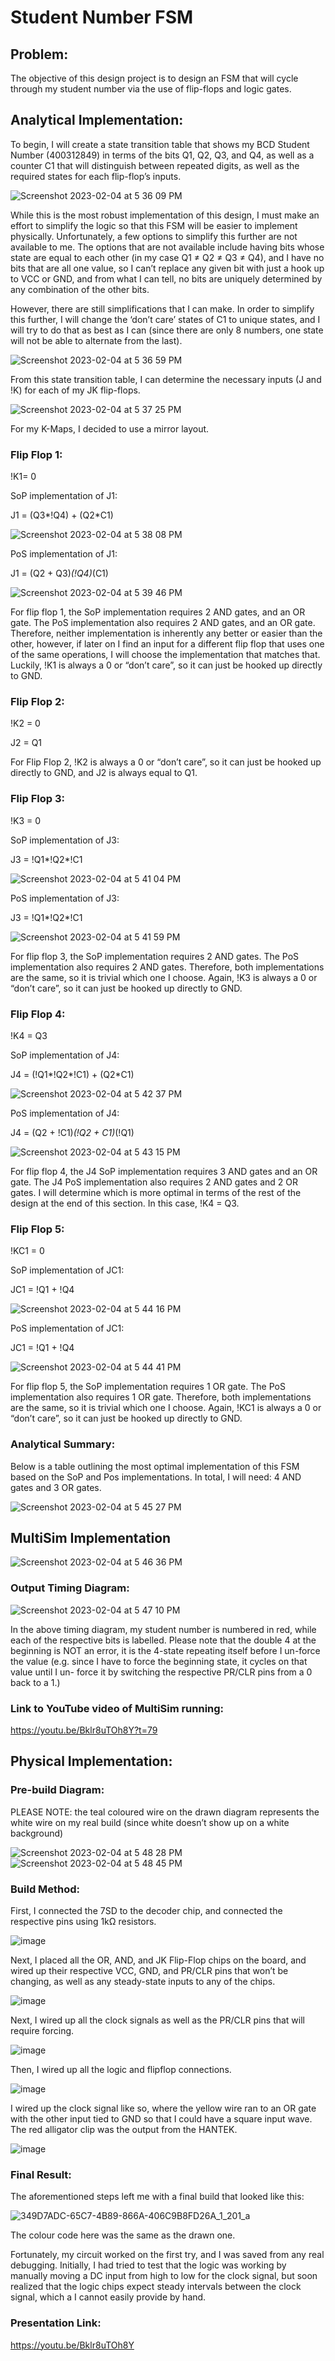 # Student Number FSM

## Problem:

The objective of this design project is to design an FSM that will cycle through my student number via the use of flip-flops and logic gates.

## Analytical Implementation:

To begin, I will create a state transition table that shows my BCD Student Number (400312849) in terms of the bits Q1, Q2, Q3, and Q4, as well as a counter C1 that will distinguish between repeated digits, as well as the required states for each flip-flop’s inputs. 

![Screenshot 2023-02-04 at 5 36 09 PM](https://user-images.githubusercontent.com/76706672/216792353-521981d4-6f61-40c6-a29a-fe9a303fcb0c.png)

While this is the most robust implementation of this design, I must make an effort to simplify the logic so that this FSM will be easier to implement physically. Unfortunately, a few options to simplify this further are not available to me. The options that are not available include having bits whose state are equal to each other (in my case Q1 ≠ Q2 ≠ Q3 ≠ Q4), and I have no bits that are all one value, so I can’t replace any given bit with just a hook up to VCC or GND, and from what I can tell, no bits are uniquely determined by any combination of the other bits.

However, there are still simplifications that I can make. In order to simplify this further, I will change the ‘don’t care’ states of C1 to unique states, and I will try to do that as best as I can (since there are only 8 numbers, one state will not be able to alternate from the last).

![Screenshot 2023-02-04 at 5 36 59 PM](https://user-images.githubusercontent.com/76706672/216792374-c9ae4c7b-b37c-46e9-8706-9343ed9fb0fb.png)

From this state transition table, I can determine the necessary inputs (J and !K) for each of my JK flip-flops.

![Screenshot 2023-02-04 at 5 37 25 PM](https://user-images.githubusercontent.com/76706672/216792383-502a3beb-da3c-4347-b629-3eaf94568fcf.png)

For my K-Maps, I decided to use a mirror layout.

### Flip Flop 1:
!K1= 0

SoP implementation of J1:

J1 = (Q3*!Q4) + (Q2*C1)

![Screenshot 2023-02-04 at 5 38 08 PM](https://user-images.githubusercontent.com/76706672/216792403-245477d4-07f6-494b-a23f-9fa7ba0519c5.png)

PoS implementation of J1:

J1 = (Q2 + Q3)*(!Q4)*(C1)

![Screenshot 2023-02-04 at 5 39 46 PM](https://user-images.githubusercontent.com/76706672/216792449-daaf9014-1417-4933-aa00-8f2d575efc91.png)

For flip flop 1, the SoP implementation requires 2 AND gates, and an OR gate. The PoS implementation also requires 2 AND gates, and an OR gate. Therefore, neither implementation is inherently any better or easier than the other, however, if later on I find an input for a different flip flop that uses one of the same operations, I will choose the implementation that matches that. Luckily, !K1 is always a 0 or “don’t care”, so it can just be hooked up directly to GND.

### Flip Flop 2:
!K2 = 0

J2 = Q1

For Flip Flop 2, !K2 is always a 0 or “don’t care”, so it can just be hooked up directly to GND, and J2 is always equal to Q1.

### Flip Flop 3:
!K3 = 0

SoP implementation of J3:

J3 = !Q1*!Q2*!C1

![Screenshot 2023-02-04 at 5 41 04 PM](https://user-images.githubusercontent.com/76706672/216792481-b0377d97-41c8-4266-9244-704b2d7a2dd8.png)

PoS implementation of J3: 

J3 = !Q1*!Q2*!C1 

![Screenshot 2023-02-04 at 5 41 59 PM](https://user-images.githubusercontent.com/76706672/216792505-06c161f2-f15b-496e-b577-ec2214df1bb5.png)

For flip flop 3, the SoP implementation requires 2 AND gates. The PoS implementation also requires 2 AND gates. Therefore, both implementations are the same, so it is trivial which one I choose. Again, !K3 is always a 0 or “don’t care”, so it can just be hooked up directly to GND.

### Flip Flop 4:
!K4 = Q3

SoP implementation of J4: 

J4 = (!Q1*!Q2*!C1) + (Q2*C1) 

![Screenshot 2023-02-04 at 5 42 37 PM](https://user-images.githubusercontent.com/76706672/216792523-e279c078-00cf-4589-a10f-f269c4b8a351.png)

PoS implementation of J4: 

J4 = (Q2 + !C1)*(!Q2 + C1)*(!Q1) 

![Screenshot 2023-02-04 at 5 43 15 PM](https://user-images.githubusercontent.com/76706672/216792543-8f92ca91-19d7-4d6f-81ea-c474dc122d14.png)

For flip flop 4, the J4 SoP implementation requires 3 AND gates and an OR gate. The J4 PoS implementation also requires 2 AND gates and 2 OR gates. I will determine which is more optimal in terms of the rest of the design at the end of this section. In this case, !K4 = Q3. 

### Flip Flop 5:
!KC1 = 0 

SoP implementation of JC1: 

JC1 = !Q1 + !Q4 

![Screenshot 2023-02-04 at 5 44 16 PM](https://user-images.githubusercontent.com/76706672/216792579-37750673-fb98-4013-8338-9980f591edda.png)

PoS implementation of JC1: 

JC1 = !Q1 + !Q4 

![Screenshot 2023-02-04 at 5 44 41 PM](https://user-images.githubusercontent.com/76706672/216792589-4685f34a-e1df-45d5-ab23-538f1b109167.png)

For flip flop 5, the SoP implementation requires 1 OR gate. The PoS implementation also requires 1 OR gate. Therefore, both implementations are the same, so it is trivial which one I choose. Again, !KC1 is always a 0 or “don’t care”, so it can just be hooked up directly to GND.

### Analytical Summary: 
Below is a table outlining the most optimal implementation of this FSM based on the SoP and Pos implementations. In total, I will need: 4 AND gates and 3 OR gates.

![Screenshot 2023-02-04 at 5 45 27 PM](https://user-images.githubusercontent.com/76706672/216792625-e4970ae4-159b-42da-8273-f1ed2d1a6113.png)

## MultiSim Implementation
![Screenshot 2023-02-04 at 5 46 36 PM](https://user-images.githubusercontent.com/76706672/216792664-017e0853-29f1-442c-b30f-b4ccc4ee4923.png)

### Output Timing Diagram:
![Screenshot 2023-02-04 at 5 47 10 PM](https://user-images.githubusercontent.com/76706672/216792680-24d45439-a139-41b9-80c7-ab6b0a959f9e.png)

In the above timing diagram, my student number is numbered in red, while each of the respective bits is labelled. Please note that the double 4 at the beginning is NOT an error, it is the 4-state repeating itself before I un-force the value (e.g. since I have to force the beginning state, it cycles on that value until I un- force it by switching the respective PR/CLR pins from a 0 back to a 1.)

### Link to YouTube video of MultiSim running:
https://youtu.be/Bklr8uTOh8Y?t=79

## Physical Implementation:
### Pre-build Diagram:
PLEASE NOTE: the teal coloured wire on the drawn diagram represents the white wire on my real build (since white doesn’t show up on a white background)

![Screenshot 2023-02-04 at 5 48 28 PM](https://user-images.githubusercontent.com/76706672/216792721-f44e256c-2188-474c-8a18-b67cc7a654e3.png)
![Screenshot 2023-02-04 at 5 48 45 PM](https://user-images.githubusercontent.com/76706672/216792734-ec32d981-666f-4635-8eb1-0d0353e671d5.png)

### Build Method:
First, I connected the 7SD to the decoder chip, and connected the respective pins using 1kΩ resistors.

![image](https://user-images.githubusercontent.com/76706672/216792751-5b123618-22d7-4287-8962-dfa72cb4830c.png)

Next, I placed all the OR, AND, and JK Flip-Flop chips on the board, and wired up their respective VCC, GND, and PR/CLR pins that won’t be changing, as well as any steady-state inputs to any of the chips. 

![image](https://user-images.githubusercontent.com/76706672/216792755-598a20bf-85d8-4005-8eeb-cb72a81e3231.png)

Next, I wired up all the clock signals as well as the PR/CLR pins that will require forcing. 

![image](https://user-images.githubusercontent.com/76706672/216792760-40e5e296-8ca9-4f08-82b6-00d8ffc3ac87.png)

Then, I wired up all the logic and flipflop connections. 

![image](https://user-images.githubusercontent.com/76706672/216792768-094f0939-3331-436b-9aea-2a291d7671c4.png)

I wired up the clock signal like so, where the yellow wire ran to an OR gate with the other input tied to GND so that I could have a square input wave. The red alligator clip was the output from the HANTEK. 

![image](https://user-images.githubusercontent.com/76706672/216792772-d4b0bb9f-e08f-47ae-b1e7-e2843b9e71da.png)

### Final Result:
The aforementioned steps left me with a final build that looked like this: 

![349D7ADC-65C7-4B89-866A-406C9B8FD26A_1_201_a](https://user-images.githubusercontent.com/76706672/216792979-f79c2da2-1fc1-41a8-87f2-9e63a462f10d.jpeg)

The colour code here was the same as the drawn one. 

Fortunately, my circuit worked on the first try, and I was saved from any real debugging. Initially, I had tried to test that the logic was working by manually moving a DC input from high to low for the clock signal, but soon realized that the logic chips expect steady intervals between the clock signal, which a I cannot easily provide by hand. 

### Presentation Link:
https://youtu.be/Bklr8uTOh8Y 
